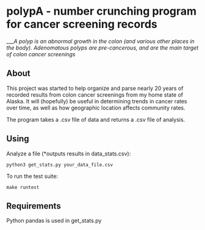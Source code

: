 # polypA - number crunching program for cancer screening records
____A polyp is an abnormal growth in the colon (and various other places in the body). Adenomatous polyps are pre-cancerous, and are the main target of colon cancer screenings_

## About
This project was started to help organize and parse nearly 20 years of recorded results from colon cancer screenings from my home state of Alaska.
It will (hopefully) be useful in determining trends in cancer rates over time, as well as how geographic location affects community rates. 

The program takes a .csv file of data and returns a .csv file of analysis. 

## Using
Analyze a file \(*outputs results in data\_stats.csv\):
```
python3 get_stats.py your_data_file.csv
```


To run the test suite:
```
make runtest
```


## Requirements 
Python pandas is used in get\_stats.py
